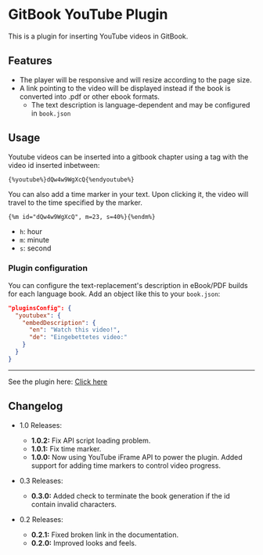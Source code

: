 GitBook YouTube Plugin
===

This is a plugin for inserting YouTube videos in GitBook.

## Features

* The player will be responsive and will resize according to the page size.
* A link pointing to the video will be displayed instead if the book is converted into .pdf or other ebook formats.
    * The text description is language-dependent and may be configured in `book.json`

## Usage

Youtube videos can be inserted into a gitbook chapter using a tag with the video id inserted inbetween:

```
{%youtube%}dQw4w9WgXcQ{%endyoutube%}
```

You can also add a time marker in your text. Upon clicking it, the video will travel to the time specified by the marker.

```
{%m id="dQw4w9WgXcQ", m=23, s=40%}{%endm%}
```

* ```h```: hour
* ```m```: minute
* ```s```: second

### Plugin configuration
You can configure the text-replacement's description in eBook/PDF builds for each language book.
Add an object like this to your `book.json`:

```json
"pluginsConfig": {
  "youtubex": {
    "embedDescription": {
      "en": "Watch this video!",
      "de": "Eingebettetes video:"
    }
  }
}
```

---

See the plugin here: [Click here](http://ymcatar.gitbooks.io/gitbook-test/content/testing_youtubex.html)

## Changelog

* 1.0 Releases:
	* **1.0.2:** Fix API script loading problem.
	* **1.0.1:** Fix time marker.
	* **1.0.0:** Now using YouTube iFrame API to power the plugin. Added support for adding time markers to control video progress.

* 0.3 Releases:
	* **0.3.0:** Added check to terminate the book generation if the id contain invalid characters.

* 0.2 Releases:
	* **0.2.1:** Fixed broken link in the documentation.
	* **0.2.0:** Improved looks and feels.
